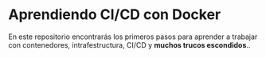 # Aprendiendo CI/CD con Docker

En este repositorio encontrarás los primeros pasos para aprender a trabajar con contenedores, intrafestructura, CI/CD y **muchos trucos escondidos**..

